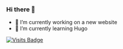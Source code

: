 ### Hi there 👋

- 🔭 I’m currently working on a new website
- 🌱 I’m currently learning Hugo

[![Visits Badge](https://badges.pufler.dev/visits/puf17640/git-badges)](https://badges.pufler.dev)




<!--
**MarkDarwin/markdarwin** is a ✨ _special_ ✨ repository because its `README.md` (this file) appears on your GitHub profile.

Here are some ideas to get you started:

- 🔭 I’m currently working on ...
- 🌱 I’m currently learning ...
- 👯 I’m looking to collaborate on ...
- 🤔 I’m looking for help with ...
- 💬 Ask me about ...
- 📫 How to reach me: ...
- 😄 Pronouns: ...
- ⚡ Fun fact: ...
-->
